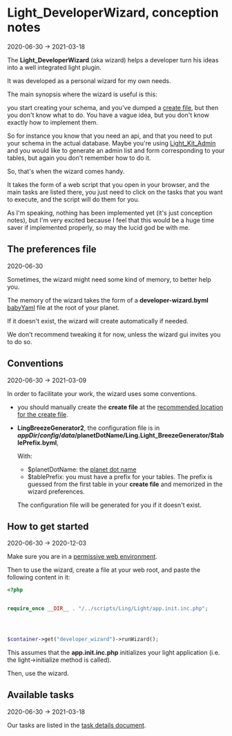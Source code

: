 Light_DeveloperWizard, conception notes
===========
2020-06-30 -> 2021-03-18




The **Light_DeveloperWizard** (aka wizard) helps a developer turn his ideas into a well integrated light plugin.


It was developed as a personal wizard for my own needs.


The main synopsis where the wizard is useful is this:

you start creating your schema, and you've dumped a [create file](https://github.com/lingtalfi/Light_DbSynchronizer/blob/master/doc/pages/conception-notes.md#create-file), but then you don't know what to do. You have a vague idea, but you don't know exactly
how to implement them.

So for instance you know that you need an api, and that you need to put your schema in the actual database.
Maybe you're using [Light_Kit_Admin](https://github.com/lingtalfi/Light_Kit_Admin) and you would like to generate an admin list and form corresponding to your tables,
but again you don't remember how to do it.  


So, that's when the wizard comes handy.

It takes the form of a web script that you open in your browser, and the main tasks are listed there, 
you just need to click on the tasks that you want to execute, and the script will do them for you.




As I'm speaking, nothing has been implemented yet (it's just conception notes), but I'm very excited because
I feel that this would be a huge time saver if implemented properly, so may the lucid god be with me. 
 
 
 
 
The preferences file
-----------
2020-06-30


Sometimes, the wizard might need some kind of memory, to better help you.


The memory of the wizard takes the form of a **developer-wizard.byml** [babyYaml](https://github.com/lingtalfi/BabyYaml) file at the root of your planet.

If it doesn't exist, the wizard will create automatically if needed.

We don't recommend tweaking it for now, unless the wizard gui invites you to do so.



Conventions
-----------
2020-06-30 -> 2021-03-09


In order to facilitate your work, the wizard uses some conventions.

- you should manually create the **create file** at the [recommended location for the create file](https://github.com/lingtalfi/TheBar/blob/master/discussions/create-file.md).
- **LingBreezeGenerator2**, the configuration file is in **$appDir/config/data/$planetDotName/Ling.Light_BreezeGenerator/$tablePrefix.byml**,

    With:
    - $planetDotName: the [planet dot name](https://github.com/karayabin/universe-snapshot#the-planet-dot-name)  
    - $tablePrefix: you must have a prefix for your tables. The prefix is guessed from the first table in your **create file** and memorized in the wizard preferences.
    
    The configuration file will be generated for you if it doesn't exist.  




How to get started
--------
2020-06-30 -> 2020-12-03



Make sure you are in a [permissive web environment](https://github.com/lingtalfi/TheBar/blob/master/discussions/permissive-dev-environment.md).


Then to use the wizard, create a file at your web root, and paste the following content in it:


```php
<?php


require_once __DIR__ . "/../scripts/Ling/Light/app.init.inc.php";




$container->get("developer_wizard")->runWizard();

```

This assumes that the **app.init.inc.php** initializes your light application (i.e. the light->initialize method is called).


Then, use the wizard.




 
 
Available tasks
----------
2020-06-30 -> 2021-03-18

Our tasks are listed in the [task details document](https://github.com/lingtalfi/Light_DeveloperWizard/blob/master/doc/pages/task-details.md#create-conception-notes).

 